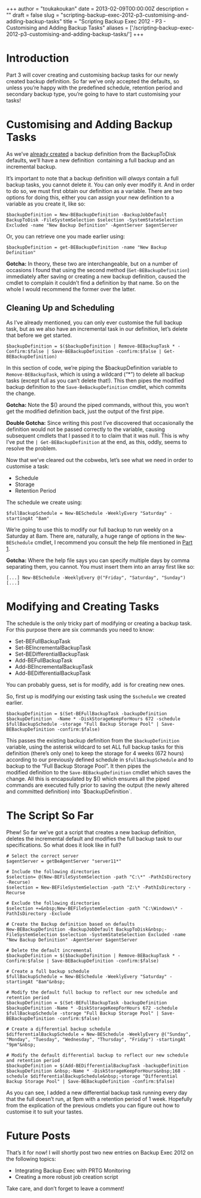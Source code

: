 +++
author = "toukakoukan"
date = 2013-02-09T00:00:00Z
description = ""
draft = false
slug = "scripting-backup-exec-2012-p3-customising-and-adding-backup-tasks"
title = "Scripting Backup Exec 2012 - P3 - Customising and Adding Backup Tasks"
aliases = ['/scripting-backup-exec-2012-p3-customising-and-adding-backup-tasks/']
+++

# Introduction

Part 3 will cover creating and customising backup tasks for our newly created backup definition. So far we’ve only accepted the defaults, so unless you’re happy with the predefined schedule, retention period and secondary backup type, you’re going to have to start customising your tasks!


# Customising and Adding Backup Tasks

As we’ve [already created](http://wp.me/pBnHz-43) a backup definition from the BackupToDisk defaults, we’ll have a new definition  containing a full backup and an incremental backup.

It’s important to note that a backup definition will *always* contain a full backup tasks, you cannot delete it. You can only ever modify it. And in order to do so, we must first obtain our definition as a variable. There are two options for doing this, either you can assign your new definition to a variable as you create it, like so:

```
$backupDefinition = New-BEBackupDefinition -BackupJobDefault BackupToDisk -FileSystemSelection $selection -SystemStateSelection Excluded -name "New Backup Definition" -AgentServer $agentServer
```

Or, you can retrieve one you made earlier using:

```
$backupDefinition = get-BEBackupDefinition -name "New Backup Definition"
```

**Gotcha:** In theory, these two are interchangeable, but on a number of occasions I found that using the second method (`Get-BEBackupDefinition`) immediately after saving or creating a new backup definition, caused the cmdlet to complain it couldn’t find a definition by that name. So on the whole I would recommend the former over the latter.

## Cleaning Up and Scheduling

As I’ve already mentioned, you can only ever customise the full backup task, but as we also have an incremental task in our definition, let’s delete that before we get started.

```
$backupDefinition = $($backupDefinition | Remove-BEBackupTask * -Confirm:$false | Save-BEBackupDefinition -confirm:$false | Get-BEBackupDefinition)
```

In this section of code, we’re piping the $backupDefinition variable to `Remove-BEBackupTask`, which is using a wildcard (“*”) to delete all backup tasks (except full as you can’t delete that!). This then pipes the modified backup definition to the `Save-BeBackupDefinition` cmdlet, which commits the change.

**Gotcha:** Note the $() around the piped commands, without this, you won’t get the modified definition back, just the output of the first pipe.

**Double Gotcha:** Since writing this post I’ve discovered that occasionally the definition would not be passed correctly to the variable, causing subsequent cmdlets that I passed it to to claim that it was null. This is why I’ve put the `| Get-BEBackupDefinition` at the end, as this, oddly, seems to resolve the problem.

Now that we’ve cleared out the cobwebs, let’s see what we need in order to customise a task:

- Schedule
- Storage
- Retention Period

The schedule we create using:

```
$fullBackupSchedule = New-BESchedule -WeeklyEvery "Saturday" -startingAt "8am"
```

We’re going to use this to modify our full backup to run weekly on a Saturday at 8am. There are, naturally, a huge range of options in the `New-BESchedule` cmdlet, I recommend you consult the help file mentioned in [Part 1](http://wp.me/pBnHz-2p).

**Gotcha:** Where the help file says you can specify multiple days by comma separating them, you cannot. You must insert them into an array first like so:

```
[...] New-BESchedule -WeeklyEvery @("Friday", "Saturday", "Sunday") [...]
```

# Modifying and Creating Tasks

The schedule is the only tricky part of modifying or creating a backup task. For this purpose there are six commands you need to know:

- Set-BEFullBackupTask
- Set-BEIncrementalBackupTask
- Set-BEDifferentialBackupTask
- Add-BEFullBackupTask
- Add-BEIncrementalBackupTask
- Add-BEDifferentialBackupTask

You can probably guess, set is for modify, add  is for creating new ones.

So, first up is modifying our existing task using the `$schedule` we created earlier.

```
$backupDefinition = $(Set-BEFullBackupTask -backupDefinition $backupDefinition  -Name * -DiskStorageKeepForHours 672 -schedule $fullBackupSchedule -storage "Full Backup Storage Pool" | Save-BEBackupDefinition -confirm:$false)
```

This passes the existing backup definition from the `$backupDefinition` variable, using the asterisk wildcard to set ALL full backup tasks for this definition (there’s only one) to keep the storage for 4 weeks (672 hours) according to our previously defined schedule in `$fullBackupSchedule` and to backup to the “Full Backup Storage Pool”. It then pipes the modified definition to the `Save-BEBackupDefinition` cmdlet which saves the change. All this is encapsulated by $() which ensures all the piped commands are executed fully prior to saving the output (the newly altered and committed definition) into `$backupDefinition`.


# The Script So Far

Phew! So far we’ve got a script that creates a new backup definition, deletes the incremental default and modifies the full backup task to our specifications. So what does it look like in full?

```
# Select the correct server
$agentServer = getBeAgentServer "server11*"

# Include the following directories
$selection= @(New-BEFileSystemSelection -path "C:\*" -PathIsDirectory -Recurse)
$selection = New-BEFileSystemSelection -path "Z:\* -PathIsDirectory -Recurse

# Exclude the following directories
$selection +=&nbsp;New-BEFileSystemSelection -path "C:\Windows\* -PathIsDirectory -Exclude

# Create the Backup definition based on defaults
New-BEBackupDefinition -BackupJobDefault BackupToDisk&nbsp;-FileSystemSelection $selection -SystemStateSelection Excluded -name "New Backup Definition" -AgentServer $agentServer

# Delete the default incremental
$backupDefinition = $($backupDefinition | Remove-BEBackupTask * -Confirm:$false | Save-BEBackupDefinition -confirm:$false)

# Create a full backup schedule
$fullBackupSchedule = New-BESchedule -WeeklyEvery "Saturday" -startingAt "8am"&nbsp;

# Modify the default full backup to reflect our new schedule and retention period
$backupDefinition = $(Set-BEFullBackupTask -backupDefinition $backupDefinition -Name * -DiskStorageKeepForHours 672 -schedule $fullBackupSchedule -storage "Full Backup Storage Pool" | Save-BEBackupDefinition -confirm:$false)

# Create a differential backup schedule
$differentialBackupSchedule = New-BESchedule -WeeklyEvery @("Sunday", "Monday", "Tuesday", "Wednesday", "Thursday", "Friday") -startingAt "9pm"&nbsp;

# Modify the default differential backup to reflect our new schedule and retention period
$backupDefinition = $(Add-BEDifferentialBackupTask -backupDefinition $backupDefinition &nbsp;-Name * -DiskStorageKeepForHours&nbsp;168 -schedule $differentialBackupSchedule&nbsp;-storage "Differential Backup Storage Pool" | Save-BEBackupDefinition -confirm:$false)
```

As you can see, I added a new differential backup task running every day that the full doesn’t run, at 9pm with a retention period of 1 week. Hopefully from the explication of the previous cmdlets you can figure out how to customise it to suit your tastes.


# Future Posts

That’s it for now! I will shortly post two new entries on Backup Exec 2012 on the following topics:

- Integrating Backup Exec with PRTG Monitoring
- Creating a more robust job creation script

Take care, and don’t forget to leave a comment!

